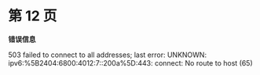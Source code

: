 # 第 12 页

**错误信息**

503 failed to connect to all addresses; last error: UNKNOWN: ipv6:%5B2404:6800:4012:7::200a%5D:443: connect: No route to host (65)

